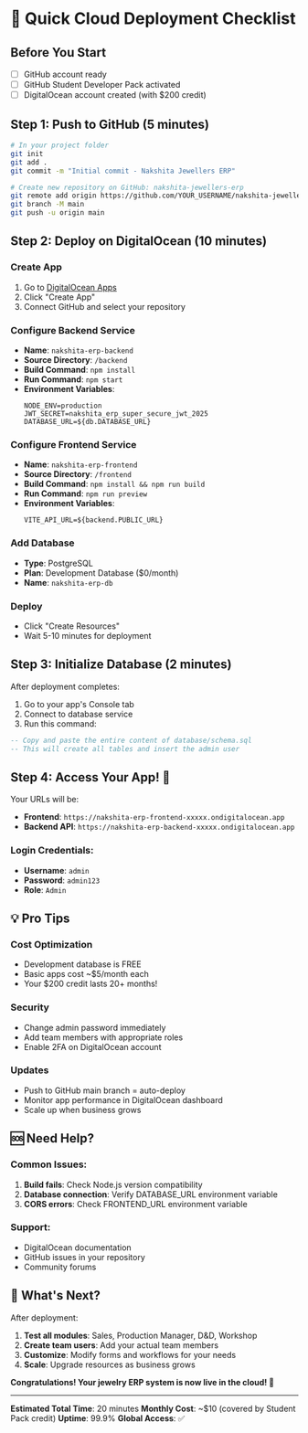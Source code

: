 # 🚀 Quick Cloud Deployment Checklist

## Before You Start
- [ ] GitHub account ready
- [ ] GitHub Student Developer Pack activated
- [ ] DigitalOcean account created (with $200 credit)

## Step 1: Push to GitHub (5 minutes)
```bash
# In your project folder
git init
git add .
git commit -m "Initial commit - Nakshita Jewellers ERP"

# Create new repository on GitHub: nakshita-jewellers-erp
git remote add origin https://github.com/YOUR_USERNAME/nakshita-jewellers-erp.git
git branch -M main
git push -u origin main
```

## Step 2: Deploy on DigitalOcean (10 minutes)

### Create App
1. Go to [DigitalOcean Apps](https://cloud.digitalocean.com/apps)
2. Click "Create App"
3. Connect GitHub and select your repository

### Configure Backend Service
- **Name**: `nakshita-erp-backend`
- **Source Directory**: `/backend`
- **Build Command**: `npm install`
- **Run Command**: `npm start`
- **Environment Variables**:
  ```
  NODE_ENV=production
  JWT_SECRET=nakshita_erp_super_secure_jwt_2025
  DATABASE_URL=${db.DATABASE_URL}
  ```

### Configure Frontend Service  
- **Name**: `nakshita-erp-frontend`
- **Source Directory**: `/frontend`
- **Build Command**: `npm install && npm run build`
- **Run Command**: `npm run preview`
- **Environment Variables**:
  ```
  VITE_API_URL=${backend.PUBLIC_URL}
  ```

### Add Database
- **Type**: PostgreSQL
- **Plan**: Development Database ($0/month)
- **Name**: `nakshita-erp-db`

### Deploy
- Click "Create Resources"
- Wait 5-10 minutes for deployment

## Step 3: Initialize Database (2 minutes)

After deployment completes:

1. Go to your app's Console tab
2. Connect to database service
3. Run this command:
```sql
-- Copy and paste the entire content of database/schema.sql
-- This will create all tables and insert the admin user
```

## Step 4: Access Your App! 🎉

Your URLs will be:
- **Frontend**: `https://nakshita-erp-frontend-xxxxx.ondigitalocean.app`
- **Backend API**: `https://nakshita-erp-backend-xxxxx.ondigitalocean.app`

### Login Credentials:
- **Username**: `admin`
- **Password**: `admin123`
- **Role**: `Admin`

## 💡 Pro Tips

### Cost Optimization
- Development database is FREE
- Basic apps cost ~$5/month each
- Your $200 credit lasts 20+ months!

### Security
- Change admin password immediately
- Add team members with appropriate roles
- Enable 2FA on DigitalOcean account

### Updates
- Push to GitHub main branch = auto-deploy
- Monitor app performance in DigitalOcean dashboard
- Scale up when business grows

## 🆘 Need Help?

### Common Issues:
1. **Build fails**: Check Node.js version compatibility
2. **Database connection**: Verify DATABASE_URL environment variable
3. **CORS errors**: Check FRONTEND_URL environment variable

### Support:
- DigitalOcean documentation
- GitHub issues in your repository
- Community forums

## 🌟 What's Next?

After deployment:
1. **Test all modules**: Sales, Production Manager, D&D, Workshop
2. **Create team users**: Add your actual team members
3. **Customize**: Modify forms and workflows for your needs
4. **Scale**: Upgrade resources as business grows

**Congratulations! Your jewelry ERP system is now live in the cloud! 🎊**

---

**Estimated Total Time**: 20 minutes
**Monthly Cost**: ~$10 (covered by Student Pack credit)
**Uptime**: 99.9%
**Global Access**: ✅